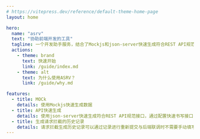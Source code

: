 ```yaml
---
# https://vitepress.dev/reference/default-theme-home-page
layout: home

hero:
  name: "asrv"
  text: "协助前端开发的工具"
  tagline: 一个开发助手服务，结合了Mockjs和json-server快速生成符合REST API规范接口。
  actions:
    - theme: brand
      text: 快速开始
      link: /guide/index.md
    - theme: alt
      text: 为什么使用ASRV？
      link: /guide/why.md

features:
  - title: MOCk
    details: 使用Mockjs快速生成数据
  - title: API快速生成
    details: 使用json-server快速生成符合REST API规范接口，通过配置快速书写接口
  - title: 生成请求拦截的历史记录
    details: 请求拦截生成历史记录可以通过记录进行重新提交与后端联调时不需要手动填写参数
---
```

